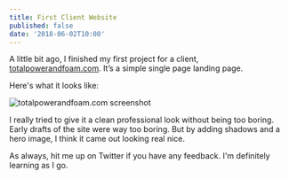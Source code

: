 ```yaml
---
title: First Client Website
published: false
date: '2018-06-02T10:00'
---
```


A little bit ago, I finished my first project for a client, [totalpowerandfoam.com](https://totalpowerandfoam.com). It’s a simple single page landing page.

Here's what it looks like:

![totalpowerandfoam.com screenshot](https://samwarnick.com/media/2018-06-02-totalpowerandfoam.png)

I really tried to give it a clean professional look without being too boring. Early drafts of the site were way too boring. But by adding shadows and a hero image, I think it came out looking real nice.

As always, hit me up on Twitter if you have any feedback. I'm definitely learning as I go.
